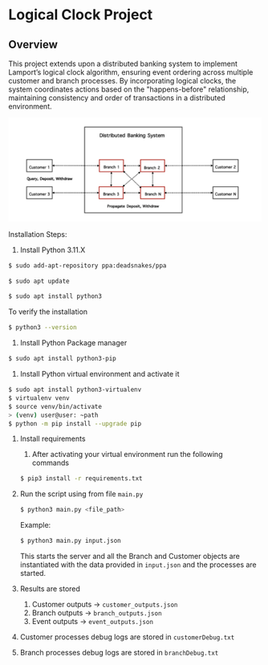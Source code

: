 # Logical Clock Project

## Overview

This project extends upon a distributed banking system to implement Lamport’s logical clock algorithm, ensuring event ordering across multiple customer and branch processes. By incorporating logical clocks, the system coordinates actions based on the "happens-before" relationship, maintaining consistency and order of transactions in a distributed environment.

![Logical Clock Coordination in Distributed Banking System](img.png)


Installation Steps:

1. Install Python 3.11.X

```bash
$ sudo add-apt-repository ppa:deadsnakes/ppa
```

```bash
$ sudo apt update
```

```bash
$ sudo apt install python3
```

To verify the installation

```bash
$ python3 --version
```

1. Install Python Package manager

```bash
$ sudo apt install python3-pip
```

1. Install Python virtual environment and activate it

```bash
$ sudo apt install python3-virtualenv
$ virtualenv venv
$ source venv/bin/activate
> (venv) user@user: ~path
$ python -m pip install --upgrade pip
```

1. Install requirements
    1. After activating your virtual environment run the following commands
    
    ```bash
    $ pip3 install -r requirements.txt
    ```
    
2. Run the script using from file `main.py`
    
    ```bash
    $ python3 main.py <file_path>
    ```
    
    Example:
    
    ```protobuf
    $ python3 main.py input.json
    ```
    
    This starts the server and all the Branch and Customer objects are instantiated with the data provided in `input.json` and the processes are started.
    
3. Results are stored
    1. Customer outputs → `customer_outputs.json`
    2. Branch outputs → `branch_outputs.json`
    3. Event outputs → `event_outputs.json`
4. Customer processes debug logs are stored in `customerDebug.txt`
5. Branch processes debug logs are stored in `branchDebug.txt`